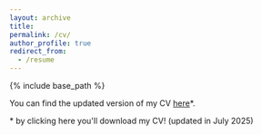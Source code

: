 ```yaml
---
layout: archive
title: 
permalink: /cv/
author_profile: true
redirect_from:
  - /resume
---
```


{% include base_path %}

You can find the updated version of my CV [here](https://gretagandolfi.github.io/files/CV_GretaGandolfi.docx)*. 


\* by clicking here you'll download my CV! (updated in July 2025)

